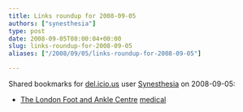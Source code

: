 ```yaml
---
title: Links roundup for 2008-09-05
authors: ["synesthesia"]
type: post
date: 2008-09-05T08:00:04+00:00
slug: links-roundup-for-2008-09-05 
aliases: ["/2008/09/05/links-roundup-for-2008-09-05"]

---
```

Shared bookmarks for [del.icio.us][1] user [Synesthesia][2] on 2008-09-05:

  * [The London Foot and Ankle Centre][3] 
    [medical][4] </li> </ul>

 [1]: https://del.icio.us/
 [2]: https://del.icio.us/synesthesia
 [3]: https://www.londonfootandanklecentre.co.uk/index.php
 [4]: https://del.icio.us/synesthesia/medical